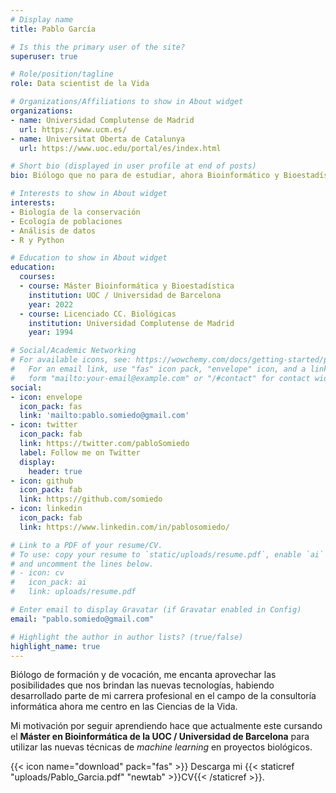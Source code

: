 ```yaml
---
# Display name
title: Pablo García

# Is this the primary user of the site?
superuser: true

# Role/position/tagline
role: Data scientist de la Vida

# Organizations/Affiliations to show in About widget
organizations:
- name: Universidad Complutense de Madrid
  url: https://www.ucm.es/
- name: Universitat Oberta de Catalunya
  url: https://www.uoc.edu/portal/es/index.html

# Short bio (displayed in user profile at end of posts)
bio: Biólogo que no para de estudiar, ahora Bioinformático y Bioestadístico (Data scientist). Interesado en todo lo que sea Biología y Tecnología. Muchos años de experiencia en programación, desde hace tiempo enfocado en R y Python.

# Interests to show in About widget
interests:
- Biología de la conservación
- Ecología de poblaciones
- Análisis de datos
- R y Python

# Education to show in About widget
education:
  courses:
  - course: Máster Bioinformática y Bioestadística
    institution: UOC / Universidad de Barcelona
    year: 2022
  - course: Licenciado CC. Biológicas
    institution: Universidad Complutense de Madrid
    year: 1994

# Social/Academic Networking
# For available icons, see: https://wowchemy.com/docs/getting-started/page-builder/#icons
#   For an email link, use "fas" icon pack, "envelope" icon, and a link in the
#   form "mailto:your-email@example.com" or "/#contact" for contact widget.
social:
- icon: envelope
  icon_pack: fas
  link: 'mailto:pablo.somiedo@gmail.com'
- icon: twitter
  icon_pack: fab
  link: https://twitter.com/pabloSomiedo
  label: Follow me on Twitter
  display:
    header: true
- icon: github
  icon_pack: fab
  link: https://github.com/somiedo
- icon: linkedin
  icon_pack: fab
  link: https://www.linkedin.com/in/pablosomiedo/

# Link to a PDF of your resume/CV.
# To use: copy your resume to `static/uploads/resume.pdf`, enable `ai` icons in `params.toml`, 
# and uncomment the lines below.
# - icon: cv
#   icon_pack: ai
#   link: uploads/resume.pdf

# Enter email to display Gravatar (if Gravatar enabled in Config)
email: "pablo.somiedo@gmail.com"

# Highlight the author in author lists? (true/false)
highlight_name: true
---
```


Biólogo de formación y de vocación, me encanta aprovechar las posibilidades que nos brindan las nuevas tecnologías, habiendo desarrollado parte de mi carrera profesional en el campo de la consultoría informática ahora me centro en las Ciencias de la Vida.

Mi motivación por seguir aprendiendo hace que actualmente este cursando el **Máster en Bioinformática de la UOC / Universidad de Barcelona** para utilizar las nuevas técnicas de *machine learning* en proyectos biológicos.

{{< icon name="download" pack="fas" >}} Descarga mi {{< staticref "uploads/Pablo_Garcia.pdf" "newtab" >}}CV{{< /staticref >}}.
